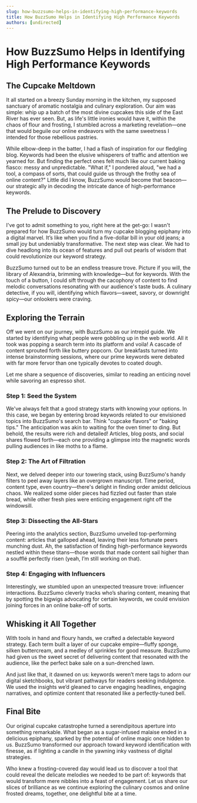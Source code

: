 ```yaml
---
slug: how-buzzsumo-helps-in-identifying-high-performance-keywords
title: How BuzzSumo Helps in Identifying High Performance Keywords
authors: [undirected]
---
```



# How BuzzSumo Helps in Identifying High Performance Keywords

## The Cupcake Meltdown

It all started on a breezy Sunday morning in the kitchen, my supposed sanctuary of aromatic nostalgia and culinary exploration. Our aim was simple: whip up a batch of the most divine cupcakes this side of the East River has ever seen. But, as life's little ironies would have it, within the chaos of flour and frosting, I stumbled across a marketing revelation—one that would beguile our online endeavors with the same sweetness I intended for those rebellious pastries.

While elbow-deep in the batter, I had a flash of inspiration for our fledgling blog. Keywords had been the elusive whisperers of traffic and attention we yearned for. But finding the perfect ones felt much like our current baking fiasco: messy and unpredictable. "What if," I pondered aloud, "we had a tool, a compass of sorts, that could guide us through the frothy sea of online content?" Little did I know, BuzzSumo would become that beacon—our strategic ally in decoding the intricate dance of high-performance keywords.

## The Prelude to Discovery

I've got to admit something to you, right here at the get-go: I wasn't prepared for how BuzzSumo would turn my cupcake blogging epiphany into a digital marvel. It’s like when you find a five-dollar bill in your old jeans; a small joy but undeniably transformative. The next step was clear. We had to dive headlong into its ocean of features and pull out pearls of wisdom that could revolutionize our keyword strategy. 

BuzzSumo turned out to be an endless treasure trove. Picture if you will, the library of Alexandria, brimming with knowledge—but for keywords. With the touch of a button, I could sift through the cacophony of content to find melodic conversations resonating with our audience's taste buds. A culinary detective, if you will, identifying which flavors—sweet, savory, or downright spicy—our onlookers were craving.

## Exploring the Terrain

Off we went on our journey, with BuzzSumo as our intrepid guide. We started by identifying what people were gobbling up in the web world. All it took was popping a search term into its platform and voila! A cascade of content sprouted forth like buttery popcorn. Our breakfasts turned into intense brainstorming sessions, where our prime keywords were debated with far more fervor than one typically devotes to coated dough.

Let me share a sequence of discoveries, similar to reading an enticing novel while savoring an espresso shot.

### Step 1: Seed the System

We've always felt that a good strategy starts with knowing your options. In this case, we began by entering broad keywords related to our envisioned topics into BuzzSumo's search bar. Think "cupcake flavors" or "baking tips." The anticipation was akin to waiting for the oven timer to ding. But behold, the results were rich and detailed! Articles, blog posts, and social shares flowed forth—each one providing a glimpse into the magnetic words pulling audiences in like moths to a flame. 

### Step 2: The Art of Filtration

Next, we delved deeper into our towering stack, using BuzzSumo's handy filters to peel away layers like an overgrown manuscript. Time period, content type, even country—there's delight in finding order amidst delicious chaos. We realized some older pieces had fizzled out faster than stale bread, while other fresh pies were enticing engagement right off the windowsill.

### Step 3: Dissecting the All-Stars

Peering into the analytics section, BuzzSumo unveiled top-performing content: articles that galloped ahead, leaving their less fortunate peers munching dust. Ah, the satisfaction of finding high-performance keywords nestled within these titans—those words that made content sail higher than a soufflé perfectly risen (yeah, I’m still working on that).

### Step 4: Engaging with Influencers

Interestingly, we stumbled upon an unexpected treasure trove: influencer interactions. BuzzSumo cleverly tracks who’s sharing content, meaning that by spotting the bigwigs advocating for certain keywords, we could envision joining forces in an online bake-off of sorts.  

## Whisking it All Together

With tools in hand and floury hands, we crafted a delectable keyword strategy. Each term built a layer of our cupcake empire—fluffy sponge, silken buttercream, and a medley of sprinkles for good measure. BuzzSumo had given us the sweet secret of delivering content that resonated with the audience, like the perfect bake sale on a sun-drenched lawn.

And just like that, it dawned on us: keywords weren’t mere tags to adorn our digital sketchbooks, but vibrant pathways for readers seeking indulgence. We used the insights we’d gleaned to carve engaging headlines, engaging narratives, and optimize content that resonated like a perfectly-tuned bell.

## Final Bite

Our original cupcake catastrophe turned a serendipitous aperture into something remarkable. What began as a sugar-infused malaise ended in a delicious epiphany, sparked by the potential of online magic once hidden to us. BuzzSumo transformed our approach toward keyword identification with finesse, as if lighting a candle in the yawning inky vastness of digital strategies.

Who knew a frosting-covered day would lead us to discover a tool that could reveal the delicate melodies we needed to be part of: keywords that would transform mere nibbles into a feast of engagement. Let us share our slices of brilliance as we continue exploring the culinary cosmos and online frosted dreams, together, one delightful bite at a time.